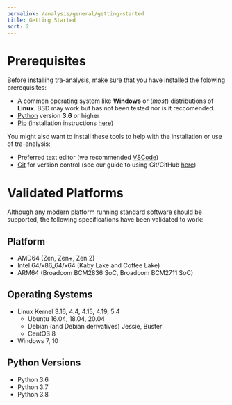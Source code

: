 ```yaml
---
permalink: /analysis/general/getting-started
title: Getting Started
sort: 2
---
```


# Prerequisites
Before installing tra-analysis, make sure that you have installed the folowing prerequisites:
- A common operating system like **Windows** or (*most*) distributions of **Linux**. BSD may work but has not been tested nor is it reccomended.
- [Python](https://www.python.org/) version **3.6** or higher
- [Pip](https://pip.pypa.io/en/stable/) (installation instructions [here](https://pip.pypa.io/en/stable/installing/))

You might also want to install these tools to help with the installation or use of tra-analysis:
- Preferred text editor (we recommended [VSCode](https://code.visualstudio.com/))
- [Git](https://git-scm.com/) for version control (see our guide to using Git/GitHub [here](https://titanscouting.github.io/general/git-github))

# Validated Platforms
Although any modern platform running standard software should be supported, the following specifications have been validated to work:

## Platform
- AMD64 (Zen, Zen+, Zen 2)
- Intel 64/x86_64/x64 (Kaby Lake and Coffee Lake)
- ARM64 (Broadcom BCM2836 SoC, Broadcom BCM2711 SoC)

## Operating Systems
- Linux Kernel 3.16, 4.4, 4.15, 4.19, 5.4
    - Ubuntu 16.04, 18.04, 20.04
    - Debian (and Debian derivatives) Jessie, Buster
    - CentOS 8
- Windows 7, 10

## Python Versions
- Python 3.6 
- Python 3.7
- Python 3.8